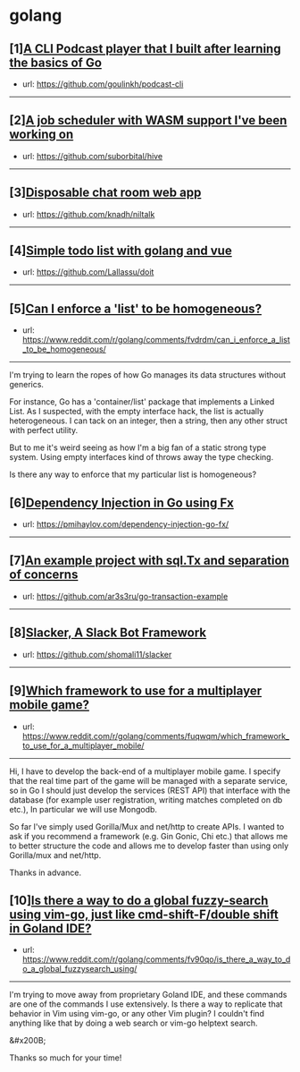 # golang
## [1][A CLI Podcast player that I built after learning the basics of Go](https://www.reddit.com/r/golang/comments/fvaa5r/a_cli_podcast_player_that_i_built_after_learning/)
- url: https://github.com/goulinkh/podcast-cli
---

## [2][A job scheduler with WASM support I've been working on](https://www.reddit.com/r/golang/comments/fuzd1v/a_job_scheduler_with_wasm_support_ive_been/)
- url: https://github.com/suborbital/hive
---

## [3][Disposable chat room web app](https://www.reddit.com/r/golang/comments/fvcn0o/disposable_chat_room_web_app/)
- url: https://github.com/knadh/niltalk
---

## [4][Simple todo list with golang and vue](https://www.reddit.com/r/golang/comments/fv028j/simple_todo_list_with_golang_and_vue/)
- url: https://github.com/Lallassu/doit
---

## [5][Can I enforce a 'list' to be homogeneous?](https://www.reddit.com/r/golang/comments/fvdrdm/can_i_enforce_a_list_to_be_homogeneous/)
- url: https://www.reddit.com/r/golang/comments/fvdrdm/can_i_enforce_a_list_to_be_homogeneous/
---
I'm trying to learn the ropes of how Go manages its data structures without generics.

For instance, Go has a 'container/list' package that implements a Linked List. As I suspected, with the empty interface hack, the list is actually heterogeneous. I can tack on an integer, then a string, then any other struct with perfect utility.

But to me it's weird seeing as how I'm a big fan of a static strong type system. Using empty interfaces kind of throws away the type checking.

Is there any way to enforce that my particular list is homogeneous?
## [6][Dependency Injection in Go using Fx](https://www.reddit.com/r/golang/comments/fva01s/dependency_injection_in_go_using_fx/)
- url: https://pmihaylov.com/dependency-injection-go-fx/
---

## [7][An example project with sql.Tx and separation of concerns](https://www.reddit.com/r/golang/comments/fvc8mo/an_example_project_with_sqltx_and_separation_of/)
- url: https://github.com/ar3s3ru/go-transaction-example
---

## [8][Slacker, A Slack Bot Framework](https://www.reddit.com/r/golang/comments/futvtf/slacker_a_slack_bot_framework/)
- url: https://github.com/shomali11/slacker
---

## [9][Which framework to use for a multiplayer mobile game?](https://www.reddit.com/r/golang/comments/fuqwqm/which_framework_to_use_for_a_multiplayer_mobile/)
- url: https://www.reddit.com/r/golang/comments/fuqwqm/which_framework_to_use_for_a_multiplayer_mobile/
---
Hi, I have to develop the back-end of a multiplayer mobile game. I specify that the real time part of the game will be managed with a separate service, so in Go I should just develop the services (REST API) that interface with the database (for example user registration, writing matches completed on db etc.), In particular we will use Mongodb.

So far I've simply used Gorilla/Mux and net/http to create APIs. I wanted to ask if you recommend a framework (e.g. Gin Gonic, Chi etc.) that allows me to better structure the code and allows me to develop faster than using only Gorilla/mux and net/http.

Thanks in advance.
## [10][Is there a way to do a global fuzzy-search using vim-go, just like cmd-shift-F/double shift in Goland IDE?](https://www.reddit.com/r/golang/comments/fv90qo/is_there_a_way_to_do_a_global_fuzzysearch_using/)
- url: https://www.reddit.com/r/golang/comments/fv90qo/is_there_a_way_to_do_a_global_fuzzysearch_using/
---
I'm trying to move away from proprietary Goland IDE, and these commands are one of the commands I use extensively. Is there a way to replicate that behavior in Vim using vim-go, or any other Vim plugin? I couldn't find anything like that by doing a web search or vim-go helptext search.

&amp;#x200B;

Thanks so much for your time!
